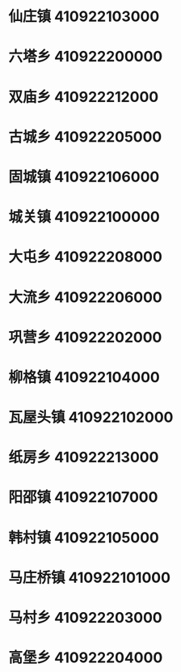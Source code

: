 # 仙庄镇 410922103000
# 六塔乡 410922200000
# 双庙乡 410922212000
# 古城乡 410922205000
# 固城镇 410922106000
# 城关镇 410922100000
# 大屯乡 410922208000
# 大流乡 410922206000
# 巩营乡 410922202000
# 柳格镇 410922104000
# 瓦屋头镇 410922102000
# 纸房乡 410922213000
# 阳邵镇 410922107000
# 韩村镇 410922105000
# 马庄桥镇 410922101000
# 马村乡 410922203000
# 高堡乡 410922204000
